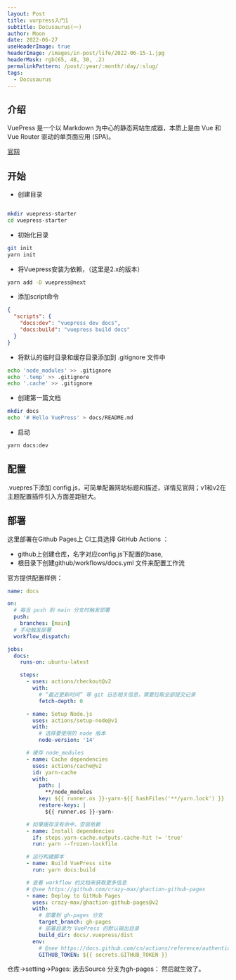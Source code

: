 ```yaml
---
layout: Post
title: vurpress入门1
subtitle: Docusaurus(一)
author: Moon
date: 2022-06-27
useHeaderImage: true
headerImage: /images/in-post/life/2022-06-15-1.jpg
headerMask: rgb(65, 48, 30, .2)
permalinkPattern: /post/:year/:month/:day/:slug/
tags:
  - Docusaurus
---
```


## 介绍

VuePress 是一个以 Markdown 为中心的静态网站生成器，本质上是由 Vue 和 Vue Router 驱动的单页面应用 (SPA)。

[官网](https://v2.vuepress.vuejs.org/zh/)

## 开始

- 创建目录
```sh

mkdir vuepress-starter
cd vuepress-starter

```
- 初始化目录
```sh
git init
yarn init
```
- 将Vuepress安装为依赖，（这里是2.x的版本）
```sh
yarn add -D vuepress@next
```

- 添加script命令
```json
{
  "scripts": {
    "docs:dev": "vuepress dev docs",
    "docs:build": "vuepress build docs"
  }
}
```
- 将默认的临时目录和缓存目录添加到 .gitignore 文件中
```sh
echo 'node_modules' >> .gitignore
echo '.temp' >> .gitignore
echo '.cache' >> .gitignore
```
- 创建第一篇文档
```sh
mkdir docs
echo '# Hello VuePress' > docs/README.md
```
- 启动
```sh
yarn docs:dev
```

## 配置

.vuepres下添加 config.js，可简单配置网站标题和描述，详情见官网；v1和v2在主题配置插件引入方面差距挺大。

## 部署

这里部署在Github Pages上 CI工具选择 GitHub Actions ：
- github上创建仓库，名字对应config.js下配置的base,
- 根目录下创建github/workflows/docs.yml 文件来配置工作流

官方提供配置样例：
```yml
name: docs

on:
  # 每当 push 到 main 分支时触发部署
  push:
    branches: [main]
  # 手动触发部署
  workflow_dispatch:

jobs:
  docs:
    runs-on: ubuntu-latest

    steps:
      - uses: actions/checkout@v2
        with:
          # “最近更新时间” 等 git 日志相关信息，需要拉取全部提交记录
          fetch-depth: 0

      - name: Setup Node.js
        uses: actions/setup-node@v1
        with:
          # 选择要使用的 node 版本
          node-version: '14'

      # 缓存 node_modules
      - name: Cache dependencies
        uses: actions/cache@v2
        id: yarn-cache
        with:
          path: |
            **/node_modules
          key: ${{ runner.os }}-yarn-${{ hashFiles('**/yarn.lock') }}
          restore-keys: |
            ${{ runner.os }}-yarn-

      # 如果缓存没有命中，安装依赖
      - name: Install dependencies
        if: steps.yarn-cache.outputs.cache-hit != 'true'
        run: yarn --frozen-lockfile

      # 运行构建脚本
      - name: Build VuePress site
        run: yarn docs:build

      # 查看 workflow 的文档来获取更多信息
      # @see https://github.com/crazy-max/ghaction-github-pages
      - name: Deploy to GitHub Pages
        uses: crazy-max/ghaction-github-pages@v2
        with:
          # 部署到 gh-pages 分支
          target_branch: gh-pages
          # 部署目录为 VuePress 的默认输出目录
          build_dir: docs/.vuepress/dist
        env:
          # @see https://docs.github.com/cn/actions/reference/authentication-in-a-workflow#about-the-github_token-secret
          GITHUB_TOKEN: ${{ secrets.GITHUB_TOKEN }}
```

仓库->setting->Pages:
选去Source 分支为gh-pages：
然后就生效了。